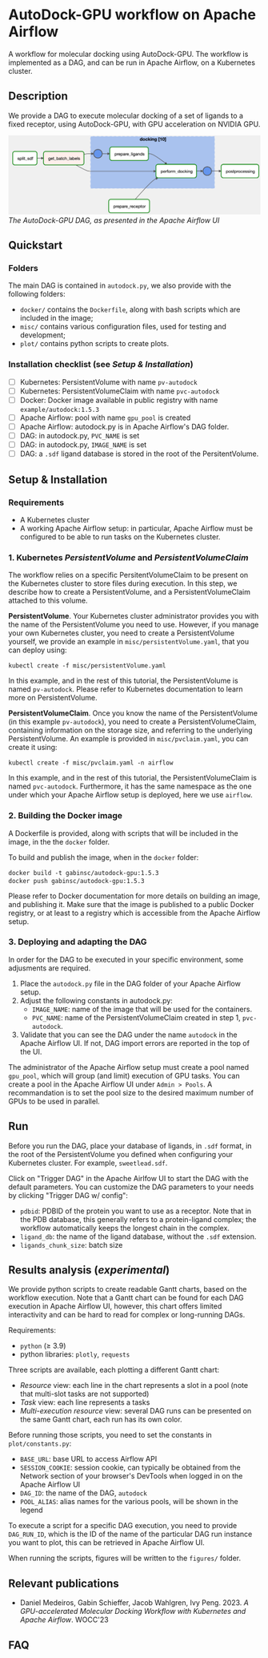 # AutoDock-GPU workflow on Apache Airflow
A workflow for molecular docking using AutoDock-GPU. The workflow is implemented as a DAG, and can be run in Apache Airflow, on a Kubernetes cluster.

## Description

We provide a DAG to execute molecular docking of a set of ligands to a fixed receptor, using AutoDock-GPU, with GPU acceleration on NVIDIA GPU.

![AutoDock-GPU DAG in Apache Airflow UI](screenshot_workflow.jpg "Screenshot of the DAG in Apache Airflow")*The AutoDock-GPU DAG, as presented in the Apache Airflow UI*

## Quickstart

### Folders
The main DAG is contained in `autodock.py`, we also provide with the following folders:
- `docker/` contains the `Dockerfile`, along with bash scripts which are included in the image;
- `misc/` contains various configuration files, used for testing and development;
- `plot/` contains python scripts to create plots.

### Installation checklist (see _Setup & Installation_)
- [ ] Kubernetes: PersistentVolume with name `pv-autodock`
- [ ] Kubernetes: PersistentVolumeClaim with name `pvc-autodock`
- [ ] Docker: Docker image available in public registry with name `example/autodock:1.5.3`
- [ ] Apache Airflow: pool with name `gpu_pool` is created
- [ ] Apache Airflow: autodock.py is in Apache Airflow's DAG folder. 
- [ ] DAG: in autodock.py, `PVC_NAME` is set
- [ ] DAG: in autodock.py, `IMAGE_NAME` is set
- [ ] DAG: a `.sdf` ligand database is stored in the root of the PersitentVolume.

## Setup & Installation
### Requirements
- A Kubernetes cluster
- A working Apache Airflow setup: in particular, Apache Airflow must be configured to be able to run tasks on the Kubernetes cluster.

### 1. Kubernetes _PersistentVolume_ and _PersistentVolumeClaim_
The workflow relies on a specific PersitentVolumeClaim to be present on the Kubernetes cluster to store files during execution. In this step, we describe how to create a PersistentVolume, and a PersistentVolumeClaim attached to this volume.

**PersistentVolume**. Your Kubernetes cluster administrator provides you with the name of the PersistentVolume you need to use. However, if you manage your own Kubernetes cluster, you need to create a PersistentVolume yourself, we provide an example in `misc/persistentVolume.yaml`, that you can deploy using:

```
kubectl create -f misc/persistentVolume.yaml
```

In this example, and in the rest of this tutorial, the PersistentVolume is named `pv-autodock`. Please refer to Kubernetes documentation to learn more on PersistentVolume.

**PersistentVolumeClaim**. Once you know the name of the PersistentVolume (in this example `pv-autodock`), you need to create a PersistentVolumeClaim, containing information on the storage size, and referring to the underlying PersistentVolume. An example is provided in `misc/pvclaim.yaml`, you can create it using:

```
kubectl create -f misc/pvclaim.yaml -n airflow
```

In this example, and in the rest of this tutorial, the PersistentVolumeClaim is named `pvc-autodock`. Furthermore, it has the same namespace as the one under which your Apache Airflow setup is deployed, here we use `airflow`.

### 2. Building the Docker image
A Dockerfile is provided, along with scripts that will be included in the image, in the the `docker` folder.

To build and publish the image, when in the `docker` folder:
```
docker build -t gabinsc/autodock-gpu:1.5.3
docker push gabinsc/autodock-gpu:1.5.3
```

Please refer to Docker documentation for more details on building an image, and publishing it. Make sure that the image is published to a public Docker registry, or at least to a registry which is accessible from the Apache Airflow setup.

### 3. Deploying and adapting the DAG
In order for the DAG to be executed in your specific environment, some adjusments are required.

1. Place the `autodock.py` file in the DAG folder of your Apache Airflow setup.
2. Adjust the following constants in autodock.py:
    - `IMAGE_NAME`: name of the image that will be used for the containers.
    - `PVC_NAME`: name of the PersistentVolumeClaim created in step 1, `pvc-autodock`.
3. Validate that you can see the DAG under the name `autodock` in the Apache Airflow UI. If not, DAG import errors are reported in the top of the UI.

The administrator of the Apache Airflow setup must create a pool named `gpu_pool`, which will group (and limit) execution of GPU tasks. You can create a pool in the Apache Airflow UI under `Admin > Pools`. A recommandation is to set the pool size to the desired maximum number of GPUs to be used in parallel.

## Run
Before you run the DAG, place your database of ligands, in `.sdf` format, in the root of the PersistentVolume you defined when configuring your Kubernetes cluster. For example, `sweetlead.sdf`.

Click on "Trigger DAG" in the Apache Airlfow UI to start the DAG with the default parameters. You can customize the DAG parameters to your needs by clicking "Trigger DAG w/ config":
- `pdbid`: PDBID of the protein you want to use as a receptor. Note that in the PDB database, this generally refers to a protein-ligand complex; the workflow automatically keeps the longest chain in the complex.
- `ligand_db`: the name of the ligand database, without the `.sdf` extension.
- `ligands_chunk_size`: batch size

## Results analysis (_experimental_)

We provide python scripts to create readable Gantt charts, based on the workflow execution. Note that a Gantt chart can be found for each DAG execution in Apache Airflow UI, however, this chart offers limited interactivity and can be hard to read for complex or long-running DAGs.

Requirements:
- `python` (&ge; 3.9)
- python libraries: `plotly`, `requests`

Three scripts are available, each plotting a different Gantt chart:
- _Resource_ view: each line in the chart represents a slot in a pool (note that multi-slot tasks are not supported)
- _Task_ view: each line represents a tasks
- _Multi-execution resource_ view: several DAG runs can be presented on the same Gantt chart, each run has its own color.

Before running those scripts, you need to set the constants in `plot/constants.py`:
- `BASE_URL`: base URL to access Airflow API
- `SESSION_COOKIE`: session cookie, can typically be obtained from the Network section of your browser's DevTools when logged in on the Apache Airflow UI
- `DAG_ID`: the name of the DAG, `autodock`
- `POOL_ALIAS`: alias names for the various pools, will be shown in the legend

To execute a script for a specific DAG execution, you need to provide `DAG_RUN_ID`, which is the ID of the name of the particular DAG run instance you want to plot, this can be retrieved in Apache Airflow UI.

When running the scripts, figures will be written to the `figures/` folder.

## Relevant publications
- Daniel Medeiros, Gabin Schieffer, Jacob Wahlgren, Ivy Peng. 2023. _A GPU-accelerated Molecular Docking Workflow with Kubernetes and Apache Airflow_. WOCC'23

## FAQ